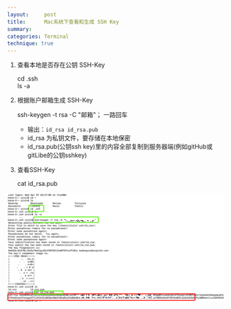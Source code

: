 ```yaml
---
layout:     post
title:      Mac系统下查看和生成 SSH Key
summary:
categories: Terminal
technique: true
---
```



1. 查看本地是否存在公钥 SSH-Key

    cd .ssh  
    ls -a

2. 根据账户邮箱生成 SSH-Key

    ssh-keygen -t rsa -C "邮箱"； 一路回车
    - 输出：`id_rsa id_rsa.pub`
    - id_rsa 为私钥文件，要存储在本地保密
    - id_rsa.pub(公钥ssh key)里的内容全部复制到服务器端(例如gitHub或gitLibe的公钥sshkey)

3. 查看SSH-Key

    cat id_rsa.pub


![图片](/assets/images/ssh.png)

